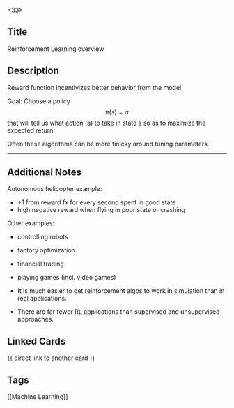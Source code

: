 <33>

## Title
Reinforcement Learning overview

## Description
Reward function incentivizes better behavior from the model.  

Goal: 
Choose a policy $$\pi (s) = a$$ that will tell us what action (a) to take in state s so as to maximize the expected return.

Often these algorithms can be more finicky around tuning parameters.

---
## Additional Notes

Autonomous helicopter example:
- +1 from reward fx for every second spent in good state
- high negative reward when flying in poor state or crashing

Other examples:
- controlling robots
- factory optimization
- financial trading
- playing games (incl. video games)


- It is much easier to get reinforcement algos to work in simulation than in real applications.
- There are far fewer RL applications than supervised and unsupervised approaches.


## Linked Cards
{{ direct link to another card }}

## Tags
[[Machine Learning]] 
